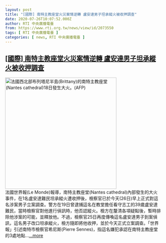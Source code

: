 ```yaml
---
layout: post
title: "[國際] 南特主教座堂火災案情逆轉 盧安達男子坦承縱火被收押調查"
date: 2020-07-26T10:07:52.000Z
author: RTI 中央廣播電臺
from: https://www.rti.org.tw/news/view/id/2073550
tags: [ RTI 中央廣播電臺 ]
categories: [ news, RTI 中央廣播電臺 ]
---
```

<!--1595758072000-->
[[國際] 南特主教座堂火災案情逆轉 盧安達男子坦承縱火被收押調查](https://www.rti.org.tw/news/view/id/2073550)
------

<div>
<img src="https://static.rti.org.tw/assets/thumbnails/2020/07/19/2c9dad08f5d5889ce2c0106f8818d112.jpg" width="360" alt="法國西北部布列塔尼半島(Brittany)的南特主教座堂(Nantes cathedral)18日發生大火。(AFP)" title="法國西北部布列塔尼半島(Brittany)的南特主教座堂(Nantes cathedral)18日發生大火。(AFP)"><br>法國世界報(Le Monde)報導，南特主教座堂(Nantes cathedral)內部發生的大火事件，在1名盧安達難民坦承縱火遭收押後，檢察官已於今天(26日)早上正式對這名涉案男子立案調查。警方在19日曾逮捕這名在教堂擔任看守志工的39歲盧安達難民，當時檢察官對他進行偵訊時，他否認縱火。檢方在釐清各項疑點後，暫時排除他涉案的可能，並釋放他。不過，檢察官25日再度傳喚這名盧安達男子到案偵訊，這名男子改口坦承縱火，檢方隨即將他收押，並於今天正式立案調查。「世界報」引述南特市檢察官希尼斯(Pierre Sennes)，指這名嫌犯承認在南特主教座堂的3處地點...<a target="_blank" href="https://www.rti.org.tw/news/view/id/2073550">...more</a>
</div>
